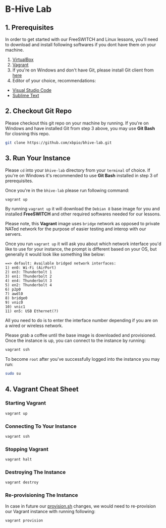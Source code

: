 # B-Hive Lab

## 1. Prerequisites
In order to get started with our FreeSWITCH and Linux lessons, you'll need to download and install
following softwares if you dont have them on your machine.

1. [VirtualBox](https://www.virtualbox.org/wiki/Downloads)
2. [Vagrant](https://www.vagrantup.com/downloads.html)
3. If you're on Windows and don't have Git, please install Git client from [here](https://git-scm.com/download/win)
4. Editor of your choice, recommendations:
  * [Visual Studio Code](https://code.visualstudio.com)
  * [Sublime Text](https://www.sublimetext.com)
  
## 2. Checkout Git Repo
Please checkout this git repo on your machine by running. If you're on Windows and have installed Git from step 3 above,
you may use **Git Bash** for closning this repo.
```sh
git clone https://github.com/xbpio/bhive-lab.git
```

## 3. Run Your Instance
Please `cd` into your `bhive-lab` directory from your `terminal` of choice. If you're on Windows it's recommended to use
**Git Bash** installed in step 3 of prerequisites.

Once you're in the `bhive-lab` please run following command:
```sh
vagrant up
```

By running `vagrant up` it will download the `Debian 8` base image for you and installed **FreeSWITCH** and other required
softwares needed for our lessons.

Please note, this **Vagrant** image uses `bridge` network as opposed to private NATed network for the purpose of easier
testing and interop with our servers.

Once you run `vagrant up` it will ask you about which network interface you'd like to use for your instance, the prompt
is different based on your OS, but generally it would look like something like below:
```
==> default: Available bridged network interfaces:
1) en0: Wi-Fi (AirPort)
2) en3: Thunderbolt 1
3) en1: Thunderbolt 2
4) en4: Thunderbolt 3
5) en2: Thunderbolt 4
6) p2p0
7) awdl0
8) bridge0
9) vnic0
10) vnic1
11) en5: USB Ethernet(?)
```

All you need to do is to enter the interface number depending if you are on a wired or wireless network.

Please grab a coffee until the base image is downloaded and provisioned. Once the instance is up, you can connect
to the instance by running:
```sh
vagrant ssh
```

To become `root` after you've successfully logged into the instance you may run:
```sh
sudo su
```

## 4. Vagrant Cheat Sheet
### Starting Vagrant
```sh
vagrant up
```

### Connecting To Your Instance
```sh
vagrant ssh
```

### Stopping Vagrant
```sh
vagrant halt
```

### Destroying The Instance
```sh
vagrant destroy
```

### Re-provisioning The Instance
In case in future our [provision.sh](https://github.com/xbpio/bhive-lab/blob/master/provision.sh) changes, we would need to
re-provision our Vagrant instance with running following:
```sh
vagrant provision
```
